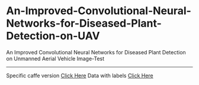 # An-Improved-Convolutional-Neural-Networks-for-Diseased-Plant-Detection-on-UAV
An Improved Convolutional Neural Networks for Diseased Plant Detection on Unmanned Aerial Vehicle Image-Test
***
Specific caffe version [Click Here](https://pan.baidu.com/s/1RVErS7RaRUBV-CKKFahFMA)
Data with labels [Click Here](https://pan.baidu.com/s/1DZOKUa2BJ_yMeWzGS_W_Bw)
